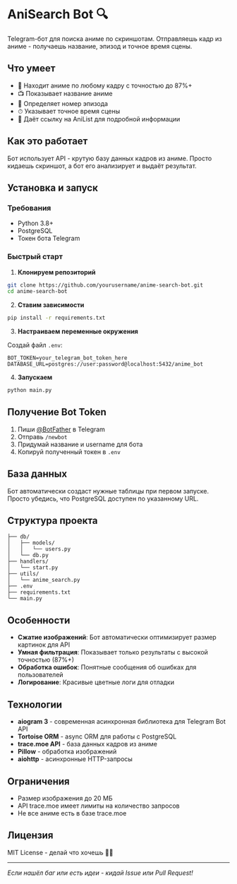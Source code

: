 # AniSearch Bot 🔍

Telegram-бот для поиска аниме по скриншотам. Отправляешь кадр из аниме - получаешь название, эпизод и точное время сцены.

## Что умеет

- 🎯 Находит аниме по любому кадру с точностью до 87%+
- 📺 Показывает название аниме
- 📼 Определяет номер эпизода
- ⏱ Указывает точное время сцены
- 🔗 Даёт ссылку на AniList для подробной информации

## Как это работает

Бот использует API - крутую базу данных кадров из аниме. Просто кидаешь скриншот, а бот его анализирует и выдаёт результат.

## Установка и запуск

### Требования
- Python 3.8+
- PostgreSQL
- Токен бота Telegram

### Быстрый старт

1. **Клонируем репозиторий**
```bash
git clone https://github.com/yourusername/anime-search-bot.git
cd anime-search-bot
```

2. **Ставим зависимости**
```bash
pip install -r requirements.txt
```

3. **Настраиваем переменные окружения**

Создай файл `.env`:
```env
BOT_TOKEN=your_telegram_bot_token_here
DATABASE_URL=postgres://user:password@localhost:5432/anime_bot
```

4. **Запускаем**
```bash
python main.py
```

## Получение Bot Token

1. Пиши [@BotFather](https://t.me/BotFather) в Telegram
2. Отправь `/newbot`
3. Придумай название и username для бота
4. Копируй полученный токен в `.env`

## База данных

Бот автоматически создаст нужные таблицы при первом запуске. Просто убедись, что PostgreSQL доступен по указанному URL.

## Структура проекта

```
├── db/
│   ├── models/
│   │   └── users.py          
│   └── db.py               
├── handlers/
│   └── start.py             
├── utils/
│   └── anime_search.py       
├── .env                      
├── requirements.txt          
└── main.py                   
```

## Особенности

- **Сжатие изображений**: Бот автоматически оптимизирует размер картинок для API
- **Умная фильтрация**: Показывает только результаты с высокой точностью (87%+)
- **Обработка ошибок**: Понятные сообщения об ошибках для пользователей
- **Логирование**: Красивые цветные логи для отладки

## Технологии

- **aiogram 3** - современная асинхронная библиотека для Telegram Bot API
- **Tortoise ORM** - async ORM для работы с PostgreSQL
- **trace.moe API** - база данных кадров из аниме
- **Pillow** - обработка изображений
- **aiohttp** - асинхронные HTTP-запросы

## Ограничения

- Размер изображения до 20 МБ
- API trace.moe имеет лимиты на количество запросов
- Не все аниме есть в базе trace.moe

## Лицензия

MIT License - делай что хочешь 🤷‍♂️

---

*Если нашёл баг или есть идеи - кидай Issue или Pull Request!*
